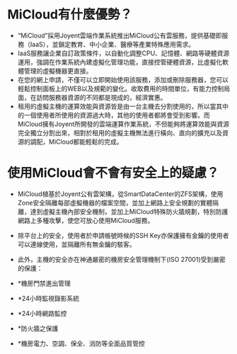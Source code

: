 MiCloud有什麼優勢？
===


*  “MiCloud”採用Joyent雲端作業系統推出MiCloud公有雲服務，提供基礎即服務（IaaS），並鎖定教育、中小企業、醫療等產業特殊應用需求。
*  IaaS服務讓企業自訂政策條件，以自動化調整CPU、記憶體、網路等硬體資源運用，強調在作業系統內建虛擬化管理功能，直接控管硬體資源，比虛擬化軟體管理的虛擬機器更直接。
*  在您的網上申請，不僅可以立即開始使用該服務，添加或刪除服務器，您可以輕鬆控制面板上的WEB以及規範的變化。收取費用的時間單位，有能力控制局面，在訪問服務器資源的不同都是現成的，經濟實惠。
*  租用的虛擬主機的運算效能與資源皆是由一台主機去分割使用的，所以當其中的一個使用者所使用的資源過大時，其他的使用者都將會受到影響。而MiCloud擁有Joyent所開發的雲端運算作業系統，不但能夠將運算效能與資源完全獨立分割出來，相對於租用的虛擬主機無法進行橫向、直向的擴充以及資源的調配，MiCloud都能輕鬆的完成。




使用MiCloud會不會有安全上的疑慮？
===

*  MiCloud植基於Joyent公有雲架構，從SmartDataCenter的ZFS架構，使用Zone安全隔離每部虛擬機器的檔案空間，並加上網路上安全規劃的實體隔離，達到虛擬主機內部安全機制，並加上MiCloud特殊防火牆規劃，特別防護網路上多種攻擊，使您可放心使用MiCloud服務。


*  除平台上的安全，使用者於申請帳號時候的SSH Key亦保護擁有金鑰的使用者可以連線使用，並隔離所有無金鑰的駭客。


*  此外，主機的安全亦在神通嚴密的機房安全管理機制下(ISO 27001)受到嚴密的保護：


*  *機房門禁進出管理


*  *24小時監視錄影系統


*  *24小時網路監控


*  *防火牆之保護


*  *機房電力、空調、保全、消防等全面品質管控


